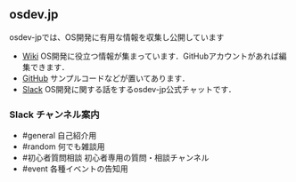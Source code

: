 ## osdev.jp

osdev-jpでは、OS開発に有用な情報を収集し公開しています

- [Wiki](https://github.com/osdev-jp/osdev-jp.github.io/wiki) OS開発に役立つ情報が集まっています．GitHubアカウントがあれば編集できます．
- [GitHub](https://github.com/osdev-jp) サンプルコードなどが置いてあります．
- [Slack](https://osdev-jp.slack.com/) OS開発に関する話をするosdev-jp公式チャットです．

### Slack チャンネル案内
- #general
自己紹介用
- #random
何でも雑談用
- #初心者質問相談
初心者専用の質問・相談チャンネル
- #event
各種イベントの告知用
